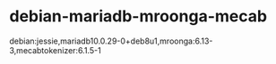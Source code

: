 # debian-mariadb-mroonga-mecab
debian:jessie,mariadb10.0.29-0+deb8u1,mroonga:6.13-3,mecabtokenizer:6.1.5-1

